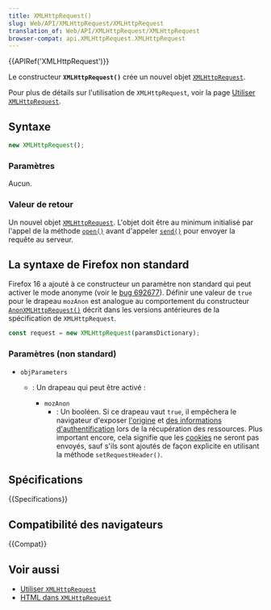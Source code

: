 ```yaml
---
title: XMLHttpRequest()
slug: Web/API/XMLHttpRequest/XMLHttpRequest
translation_of: Web/API/XMLHttpRequest/XMLHttpRequest
browser-compat: api.XMLHttpRequest.XMLHttpRequest
---
```


{{APIRef('XMLHttpRequest')}}

Le constructeur **`XMLHttpRequest()`** crée un nouvel objet [`XMLHttpRequest`](/fr/docs/Web/API/XMLHttpRequest).

Pour plus de détails sur l'utilisation de `XMLHttpRequest`, voir la page [Utiliser `XMLHttpRequest`](/fr/docs/Web/API/XMLHttpRequest/Using_XMLHttpRequest).

## Syntaxe

```js
new XMLHttpRequest();
```

### Paramètres

Aucun.

### Valeur de retour

Un nouvel objet [`XMLHttpRequest`](/fr/docs/Web/API/XMLHttpRequest). L'objet doit être au minimum initialisé par l'appel de la méthode [`open()`](/fr/docs/Web/API/XMLHttpRequest/open) avant d'appeler [`send()`](/fr/docs/Web/API/XMLHttpRequest/send) pour envoyer la requête au serveur.

## La syntaxe de Firefox non standard

Firefox 16 a ajouté à ce constructeur un paramètre non standard qui peut activer le mode anonyme (voir le [bug 692677](https://bugzilla.mozilla.org/show_bug.cgi?id=692677)). Définir une valeur de `true` pour le drapeau `mozAnon` est analogue au comportement du constructeur [`AnonXMLHttpRequest()`](https://www.w3.org/TR/2012/WD-XMLHttpRequest-20120117/#dom-anonxmlhttprequest) décrit dans les versions antérieures de la spécification de `XMLHttpRequest`.

```js
const request = new XMLHttpRequest(paramsDictionary);
```

### Paramètres (non standard)

- `objParameters`

  - : Un drapeau qui peut être activé&nbsp;:

    - `mozAnon`
      - : Un booléen. Si ce drapeau vaut `true`, il empêchera le navigateur d'exposer [l'origine](/fr/docs/Glossary/Origin) et [des informations d'authentification](https://www.w3.org/TR/2012/WD-XMLHttpRequest-20120117/#user-credentials) lors de la récupération des ressources. Plus important encore, cela signifie que les [cookies](/fr/docs/Glossary/Cookie) ne seront pas envoyés, sauf s'ils sont ajoutés de façon explicite en utilisant la méthode `setRequestHeader()`.

## Spécifications

{{Specifications}}

## Compatibilité des navigateurs

{{Compat}}

## Voir aussi

- [Utiliser `XMLHttpRequest`](/fr/docs/Web/API/XMLHttpRequest/Using_XMLHttpRequest)
- [HTML dans `XMLHttpRequest`](/fr/docs/Web/API/XMLHttpRequest/HTML_in_XMLHttpRequest)
